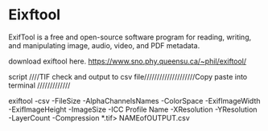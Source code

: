 # Eixftool
ExifTool is a free and open-source software program for reading, writing, and manipulating image, audio, video, and PDF metadata.

download exiftool here.
https://www.sno.phy.queensu.ca/~phil/exiftool/

script
////TIF check and output to csv file////////////////////Copy paste into terminal
/////////////


exiftool -csv -FileSize -AlphaChannelsNames -ColorSpace -ExifImageWidth -ExifImageHeight -ImageSize -ICC Profile Name -XResolution -YResolution -LayerCount -Compression *.tif> NAMEofOUTPUT.csv
